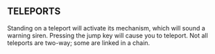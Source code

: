 ## TELEPORTS

Standing on a teleport will activate its mechanism, which will sound a warning
siren. Pressing the jump key will cause you to teleport. Not all teleports are
two-way; some are linked in a chain.